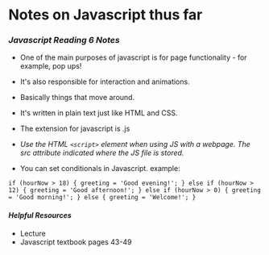 # Notes on Javascript thus far

### ***Javascript Reading 6 Notes***

- One of the main purposes of javascript is for page functionality - for example, pop ups!
- It's also responsible for interaction and animations.
- Basically things that move around. 
- It's written in plain text just like HTML and CSS.
- The extension for javascript is .js
- *Use the HTML `<script>` element when using JS with a webpage. The src attribute indicated where the JS file is stored.*

- You can set conditionals in Javascript. example:

`if (hourNow > 18) {
    greeting = 'Good evening!';
} else if (hourNow > 12) {
    greeting = 'Good afternoon!';
} else if (hourNow > 0) {
    greeting = 'Good morning!';
} else {
    greeting = 'Welcome!';
}`

#### ***Helpful Resources***
- Lecture
- Javascript textbook pages 43-49